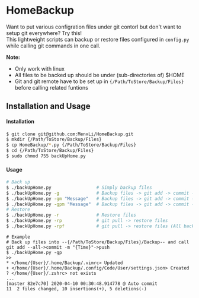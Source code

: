 # HomeBackup

Want to put various configration files under git contorl but don't want to setup git everywhere? Try this!  
This lightweight scripts can backup or restore files configured in `config.py` while calling git commands in one call.

**Note:**
* Only work with linux
* All files to be backed up should be under (sub-directories of) $HOME
* Git and git remote have to be set up in `{/Path/ToStore/Backup/Files}` before calling related funtions

## Installation and Usage
#### Installation
```bash
$ git clone git@github.com:MenxLi/HomeBackup.git
$ mkdir {/Path/ToStore/Backup/Files}
$ cp HomeBackup/*.py {/Path/ToStore/Backup/Files}
$ cd {/Path/ToStore/Backup/Files}
$ sudo chmod 755 backUpHome.py
```

#### Usage
```bash
# Back up
$ ./backUpHome.py                 # Simply backup files
$ ./backUpHome.py -g              # Backup files -> git add -> commit -m "{Time}"
$ ./backUpHome.py -gm "Message"   # Backup files -> git add -> commit -m "Message"
$ ./backUpHome.py -gpm "Message"  # Backup files -> git add -> commit -m "Message" -> push
# Restore
$ ./backUpHome.py -r              # Restore files
$ ./backUpHome.py -rp             # git pull -> restore files
$ ./backUpHome.py -rpf            # git pull -> restore files (All backup files will be copied to designated destination even if some files do not exist in current computer)
```
```
# Example
# Back up files into --{/Path/ToStore/Backup/Files}/Backup-- and call git add --all->commit -m "{Time}"->push
$ ./backUpHome.py -gp                                                         
>>
* </home/{User}/.home/Backup/.vimrc> Updated                        
+ </home/{User}/.home/Backup/.config/Code/User/settings.json> Created     
? </home/{User}/.zshrc> not exists                                        
...  
[master 82e7c70] 2020-04-10 00:30:48.914778 @ Auto commit                   
11  2 files changed, 10 insertions(+), 5 deletions(-)  
```
